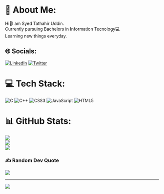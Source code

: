 
# 💫 About Me:
Hi👋I am Syed Tathahir Uddin.<br>Currently pursuing Bachelors in Information Tecnology💻<br>Learning new things everyday.


## 🌐 Socials:
[![LinkedIn](https://img.shields.io/badge/LinkedIn-%230077B5.svg?logo=linkedin&logoColor=white)](https://linkedin.com/in/www.linkedin.com/in/syed-tathahir-uddin) [![Twitter](https://img.shields.io/badge/Twitter-%231DA1F2.svg?logo=Twitter&logoColor=white)](https://twitter.com/SyedTathair_) 

# 💻 Tech Stack:
![C](https://img.shields.io/badge/c-%2300599C.svg?style=for-the-badge&logo=c&logoColor=white) ![C++](https://img.shields.io/badge/c++-%2300599C.svg?style=for-the-badge&logo=c%2B%2B&logoColor=white) ![CSS3](https://img.shields.io/badge/css3-%231572B6.svg?style=for-the-badge&logo=css3&logoColor=white) ![JavaScript](https://img.shields.io/badge/javascript-%23323330.svg?style=for-the-badge&logo=javascript&logoColor=%23F7DF1E) ![HTML5](https://img.shields.io/badge/html5-%23E34F26.svg?style=for-the-badge&logo=html5&logoColor=white)
# 📊 GitHub Stats:
![](https://github-readme-stats.vercel.app/api?username=SyedTathahir&theme=default&hide_border=false&include_all_commits=false&count_private=false)<br/>
![](https://github-readme-streak-stats.herokuapp.com/?user=SyedTathahir&theme=default&hide_border=false)<br/>
![](https://github-readme-stats.vercel.app/api/top-langs/?username=SyedTathahir&theme=default&hide_border=false&include_all_commits=false&count_private=false&layout=compact)

### ✍️ Random Dev Quote
![](https://quotes-github-readme.vercel.app/api?type=horizontal&theme=light)

---
[![](https://visitcount.itsvg.in/api?id=SyedTathahir&icon=0&color=0)](https://visitcount.itsvg.in)

